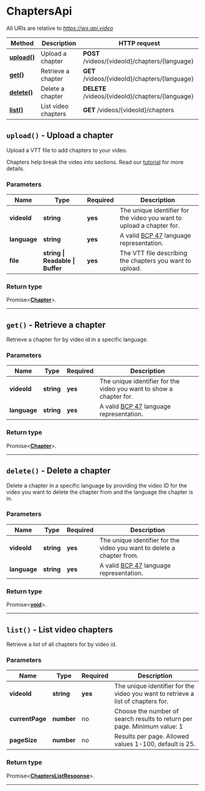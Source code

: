 # ChaptersApi

All URIs are relative to *https://ws.api.video*

| Method | Description | HTTP request |
| ------------- | ------------- | ------------- |
| [**upload()**](ChaptersApi.md#upload) | Upload a chapter | **POST** /videos/{videoId}/chapters/{language} |
| [**get()**](ChaptersApi.md#get) | Retrieve a chapter | **GET** /videos/{videoId}/chapters/{language} |
| [**delete()**](ChaptersApi.md#delete) | Delete a chapter | **DELETE** /videos/{videoId}/chapters/{language} |
| [**list()**](ChaptersApi.md#list) | List video chapters | **GET** /videos/{videoId}/chapters |


<a name="upload"></a>
## **`upload()` - Upload a chapter**


Upload a VTT file to add chapters to your video.

Chapters help break the video into sections. Read our [tutorial](https://api.video/blog/tutorials/adding-chapters-to-your-videos) for more details.

### Parameters

| Name | Type | Required | Description |
| ------------- | ------------- | ------------- | ------------- |
 | **videoId** | **string**| **yes**| The unique identifier for the video you want to upload a chapter for. |
 | **language** | **string**| **yes**| A valid [BCP 47](https://github.com/libyal/libfwnt/wiki/Language-Code-identifiers) language representation. |
 | **file** | **string \| Readable \| Buffer**| **yes**| The VTT file describing the chapters you want to upload. |


### Return type

Promise<[**Chapter**](../model/Chapter.md)>.




---

<a name="get"></a>
## **`get()` - Retrieve a chapter**


Retrieve a chapter for by video id in a specific language. 

### Parameters

| Name | Type | Required | Description |
| ------------- | ------------- | ------------- | ------------- |
 | **videoId** | **string**| **yes**| The unique identifier for the video you want to show a chapter for. |
 | **language** | **string**| **yes**| A valid [BCP 47](https://github.com/libyal/libfwnt/wiki/Language-Code-identifiers) language representation. |


### Return type

Promise<[**Chapter**](../model/Chapter.md)>.




---

<a name="delete"></a>
## **`delete()` - Delete a chapter**


Delete a chapter in a specific language by providing the video ID for the video you want to delete the chapter from and the language the chapter is in.

### Parameters

| Name | Type | Required | Description |
| ------------- | ------------- | ------------- | ------------- |
 | **videoId** | **string**| **yes**| The unique identifier for the video you want to delete a chapter from. |
 | **language** | **string**| **yes**| A valid [BCP 47](https://github.com/libyal/libfwnt/wiki/Language-Code-identifiers) language representation. |


### Return type

Promise<[**void**](../model/.md)>.




---

<a name="list"></a>
## **`list()` - List video chapters**


Retrieve a list of all chapters for by video id.

### Parameters

| Name | Type | Required | Description |
| ------------- | ------------- | ------------- | ------------- |
 | **videoId** | **string**| **yes**| The unique identifier for the video you want to retrieve a list of chapters for. |
 | **currentPage** | **number**| no| Choose the number of search results to return per page. Minimum value: 1 |
 | **pageSize** | **number**| no| Results per page. Allowed values 1-100, default is 25. |


### Return type

Promise<[**ChaptersListResponse**](../model/ChaptersListResponse.md)>.




---

